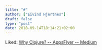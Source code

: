 ```yaml
---
title: "#"
author: ["Eivind Hjertnes"]
draft: false
type: "post"
date: 2018-09-14T18:14:21+02:00
---
```


Liked: [Why
Clojure? -- AppsFlyer -- Medium](https://medium.com/appsflyer/why-clojure-a52d033769a8)
